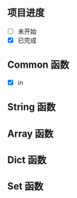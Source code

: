 ## 项目进度
* [ ] 未开始
* [x] 已完成

## Common 函数
- [x] in

## String 函数

## Array 函数

## Dict 函数

## Set 函数
